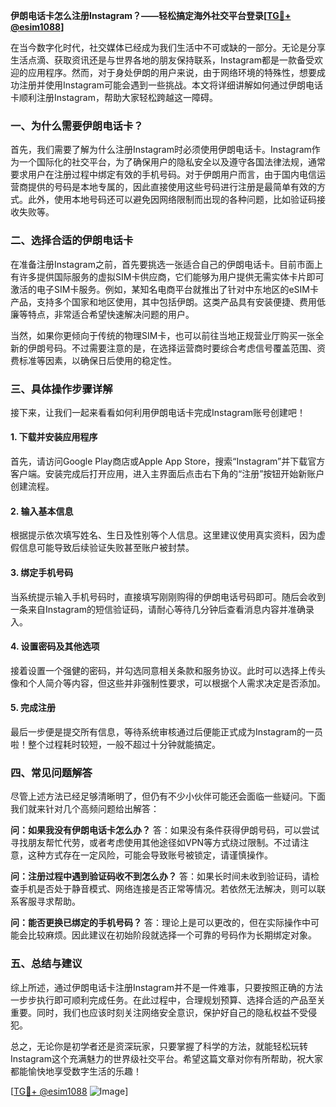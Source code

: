 **伊朗电话卡怎么注册Instagram？——轻松搞定海外社交平台登录[[TG💪+ @esim1088](https://t.me/s/esim1088)]**

在当今数字化时代，社交媒体已经成为我们生活中不可或缺的一部分。无论是分享生活点滴、获取资讯还是与世界各地的朋友保持联系，Instagram都是一款备受欢迎的应用程序。然而，对于身处伊朗的用户来说，由于网络环境的特殊性，想要成功注册并使用Instagram可能会遇到一些挑战。本文将详细讲解如何通过伊朗电话卡顺利注册Instagram，帮助大家轻松跨越这一障碍。

### 一、为什么需要伊朗电话卡？

首先，我们需要了解为什么注册Instagram时必须使用伊朗电话卡。Instagram作为一个国际化的社交平台，为了确保用户的隐私安全以及遵守各国法律法规，通常要求用户在注册过程中绑定有效的手机号码。对于伊朗用户而言，由于国内电信运营商提供的号码是本地专属的，因此直接使用这些号码进行注册是最简单有效的方式。此外，使用本地号码还可以避免因网络限制而出现的各种问题，比如验证码接收失败等。

### 二、选择合适的伊朗电话卡

在准备注册Instagram之前，首先要挑选一张适合自己的伊朗电话卡。目前市面上有许多提供国际服务的虚拟SIM卡供应商，它们能够为用户提供无需实体卡片即可激活的电子SIM卡服务。例如，某知名电商平台就推出了针对中东地区的eSIM卡产品，支持多个国家和地区使用，其中包括伊朗。这类产品具有安装便捷、费用低廉等特点，非常适合希望快速解决问题的用户。

当然，如果你更倾向于传统的物理SIM卡，也可以前往当地正规营业厅购买一张全新的伊朗号码。不过需要注意的是，在选择运营商时要综合考虑信号覆盖范围、资费标准等因素，以确保日后使用的稳定性。

### 三、具体操作步骤详解

接下来，让我们一起来看看如何利用伊朗电话卡完成Instagram账号创建吧！

#### 1. 下载并安装应用程序
首先，请访问Google Play商店或Apple App Store，搜索“Instagram”并下载官方客户端。安装完成后打开应用，进入主界面后点击右下角的“注册”按钮开始新账户创建流程。

#### 2. 输入基本信息
根据提示依次填写姓名、生日及性别等个人信息。这里建议使用真实资料，因为虚假信息可能导致后续验证失败甚至账户被封禁。

#### 3. 绑定手机号码
当系统提示输入手机号码时，直接填写刚刚购得的伊朗电话号码即可。随后会收到一条来自Instagram的短信验证码，请耐心等待几分钟后查看消息内容并准确录入。

#### 4. 设置密码及其他选项
接着设置一个强健的密码，并勾选同意相关条款和服务协议。此时可以选择上传头像和个人简介等内容，但这些并非强制性要求，可以根据个人需求决定是否添加。

#### 5. 完成注册
最后一步便是提交所有信息，等待系统审核通过后便能正式成为Instagram的一员啦！整个过程耗时较短，一般不超过十分钟就能搞定。

### 四、常见问题解答

尽管上述方法已经足够清晰明了，但仍有不少小伙伴可能还会面临一些疑问。下面我们就来针对几个高频问题给出解答：

**问：如果我没有伊朗电话卡怎么办？**
答：如果没有条件获得伊朗号码，可以尝试寻找朋友帮忙代劳，或者考虑使用其他途径如VPN等方式绕过限制。不过请注意，这种方式存在一定风险，可能会导致账号被锁定，请谨慎操作。

**问：注册过程中遇到验证码收不到怎么办？**
答：如果长时间未收到验证码，请检查手机是否处于静音模式、网络连接是否正常等情况。若依然无法解决，则可以联系客服寻求帮助。

**问：能否更换已绑定的手机号码？**
答：理论上是可以更改的，但在实际操作中可能会比较麻烦。因此建议在初始阶段就选择一个可靠的号码作为长期绑定对象。

### 五、总结与建议

综上所述，通过伊朗电话卡注册Instagram并不是一件难事，只要按照正确的方法一步步执行即可顺利完成任务。在此过程中，合理规划预算、选择合适的产品至关重要。同时，我们也应该时刻关注网络安全意识，保护好自己的隐私权益不受侵犯。

总之，无论你是初学者还是资深玩家，只要掌握了科学的方法，就能轻松玩转Instagram这个充满魅力的世界级社交平台。希望这篇文章对你有所帮助，祝大家都能愉快地享受数字生活的乐趣！

[[TG💪+ @esim1088](https://t.me/s/esim1088) ![Image](https://i.postimg.cc/4NQfJmqS/Snipaste-2025-05-13-00-14-12.png)]